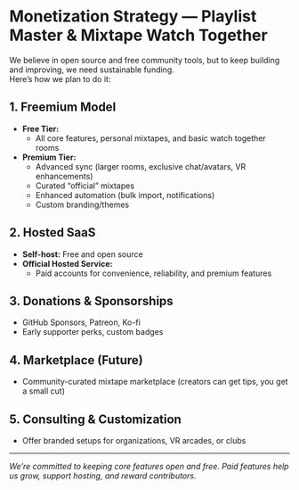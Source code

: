 # Monetization Strategy — Playlist Master & Mixtape Watch Together

We believe in open source and free community tools, but to keep building and improving, we need sustainable funding.  
Here’s how we plan to do it:

## 1. Freemium Model

- **Free Tier:**  
  - All core features, personal mixtapes, and basic watch together rooms
- **Premium Tier:**  
  - Advanced sync (larger rooms, exclusive chat/avatars, VR enhancements)
  - Curated “official” mixtapes
  - Enhanced automation (bulk import, notifications)
  - Custom branding/themes

## 2. Hosted SaaS

- **Self-host:** Free and open source
- **Official Hosted Service:**  
  - Paid accounts for convenience, reliability, and premium features

## 3. Donations & Sponsorships

- GitHub Sponsors, Patreon, Ko-fi
- Early supporter perks, custom badges

## 4. Marketplace (Future)

- Community-curated mixtape marketplace (creators can get tips, you get a small cut)

## 5. Consulting & Customization

- Offer branded setups for organizations, VR arcades, or clubs

---

*We’re committed to keeping core features open and free. Paid features help us grow, support hosting, and reward contributors.*